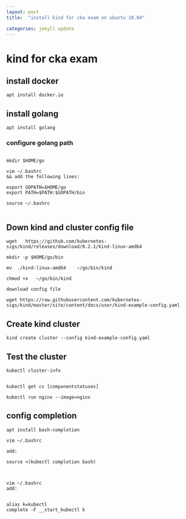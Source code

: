 ```yaml
---
layout: post
title:  "install kind for cka exam on ubuntu 18.04"

categories: jekyll update
---
```


# kind for cka exam

## install docker

```
apt install docker.io
```


## install golang

```
apt install golang
```

### configure golang path

```

mkdir $HOME/go

vim ~/.bashrc
&& add the following lines:

export GOPATH=$HOME/go
export PATH=$PATH:$GOPATH/bin

source ~/.bashrc


```
##  Down kind and cluster config file


```
wget   https://github.com/kubernetes-sigs/kind/releases/download/0.2.1/kind-linux-amd64

mkdir -p $HOME/go/bin

mv  ./kind-linux-amd64    ~/go/bin/kind

chmod +x   ~/go/bin/kind

```

```
download config file

wget https://raw.githubusercontent.com/kubernetes-sigs/kind/master/site/content/docs/user/kind-example-config.yaml
```

## Create kind cluster 


```
kind create cluster --config kind-example-config.yaml
```

## Test the cluster 


```
kubectl cluster-info 


kubectl get cs [componentstatuses]

```


```
kubectl run nginx --image=nginx 
```

## config completion


```
apt install bash-completion
```

```
vim ~/.bashrc

add:

source <(kubectl completion bash)


```


```

vim ~/.bashrc
add:


alias k=kubectl
complete -F __start_kubectl k
```

